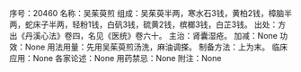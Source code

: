 序号：20460
名称：吴茱萸煎
组成：吴茱萸半两，寒水石3钱，黄柏2钱，樟脑半两，蛇床子半两，轻粉1钱，白矾3钱，硫黄2钱，槟榔3钱，白芷3钱。
出处：方出《丹溪心法》卷四，名见《医统》卷六十。
主治：肾囊湿疮。
加减：None
功效：None
用法用量：先用吴茱萸煎汤洗，麻油调搽。
制备方法：上为末。
临床应用：None
各家论述：None
用药禁忌：None
附注：None
